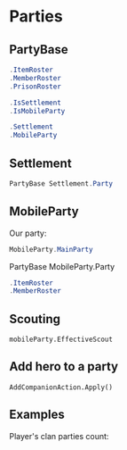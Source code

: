 # Parties

## PartyBase

``` cs
.ItemRoster
.MemberRoster
.PrisonRoster

.IsSettlement
.IsMobileParty

.Settlement
.MobileParty
```


## Settlement

``` cs
PartyBase Settlement.Party
```

## MobileParty

Our party:

``` cs
MobileParty.MainParty
```

PartyBase MobileParty.Party

``` cs
.ItemRoster
.MemberRoster
```


## Scouting

    mobileParty.EffectiveScout


## Add hero to a party

    AddCompanionAction.Apply()


## Examples

Player's clan parties count:

